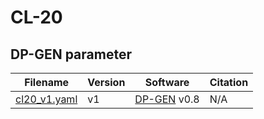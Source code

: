 # CL-20

## DP-GEN parameter
| Filename | Version | Software | Citation |
| ---- | ---- | ---- | ---- |
| [cl20_v1.yaml](cl20_v1.yaml) | v1 | [DP-GEN](https://github.com/deepmodeling/dpgen) v0.8 | N/A |

